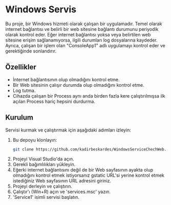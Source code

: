 # Windows Servis

Bu proje, bir Windows hizmeti olarak çalışan bir uygulamadır. Temel olarak internet bağlantısı ve belirli bir web sitesine bağlantı durumunu periyodik olarak kontrol eder. Eğer internet bağlantısı yoksa veya belirtilen web sitesine erişim sağlanamıyorsa, ilgili durumları log dosyalarına kaydeder. Ayrıca, çalışan bir işlem olan "ConsoleApp1" adlı uygulamayı kontrol eder ve gerektiğinde sonlandırır.
## Özellikler

- İnternet bağlantısının olup olmadığını kontrol etme.
- Bir Web sitesinin çalışır durumda olup olmadığını kontrol etme.
- Log tutma.
- Cihazda çalışan bir Process aynı anda birden fazla kere çalıştırılmışsa ilk açılan Process hariç hepsini durdurma.

## Kurulum

Servisi kurmak ve çalıştırmak için aşağıdaki adımları izleyin:

1. Bu depoyu klonlayın:
    ```bash
    git clone https://github.com/kadirbeskardes/WindowsServiceChechWeb.git
    ```
2. Projeyi Visual Studio'da açın.
3. Gerekli bağımlılıkları yükleyin.
4. Eğerki internet  bağlantısını değil de bir Web sayfasının ayakta olup olmadığını kontrol etmek istiyorsanız gstatic URL'si yerine kontrol etmek istediğiniz Web sayfasının URL adresini giriniz.
5. Projeyi derleyin ve çalıştırın.
6. Çalıştır'ı (Win+R) açın ve 'services.msc' yazın.
7. 'Service1' isimli servisi başlatın.
